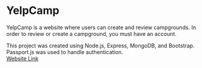 # YelpCamp


YelpCamp is a website where users can create and review campgrounds. In order to review or create a campground, you must have an account. 

This project was created using Node.js, Express, MongoDB, and Bootstrap. Passport.js was used to handle authentication.  
<a href="https://allcamping.herokuapp.com/" target="_blank">Website Link</a>
